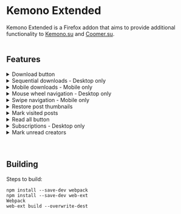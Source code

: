 <h1>Kemono Extended</h1>

Kemono Extended is a Firefox addon that aims to provide additional functionality to [Kemono.su](https://kemono.su) and [Coomer.su](https://coomer.su).<br><br>


<h2>Features</h2>

<details>
   <summary>
      Download button
   </summary>
   The addon adds a download button to every image in a post.<br>
   When clicked it downloads the image in the highest available quality.
</details>
<details>
   <summary>
      Sequential downloads - Desktop only
   </summary>
   Only one downloads is ever active at the same time. <br>
   Images are downloaded in the order that you clicked the download buttons.<br>
   Downloads are handeled in the background so you can leave the site<br>
   and the downloads will continue in the background.
</details>
<details>
   <summary>
      Mobile downloads - Mobile only
   </summary>
   Because of restrictions downloads on mobile devices are not sequential.<br>
   Downloads also dont work in the background.<br>
   This means that you need to stay on the same page until you get the download popup.
</details>
<details>
   <summary>
      Mouse wheel navigation - Desktop only
   </summary>
   Tilt your mouse wheel to navigate across pages.
</details>
<details>
   <summary>
      Swipe navigation - Mobile only
   </summary>
   Swipe on the screen to navigate across pages.
</details>
<details>
   <summary>
      Restore post thumbnails
   </summary>
   When a post doesn't have a thumbnail, the addon tries to get an image<br>
   from the post to set as the thumbnail.<br>
   If the post doesn't contain images, the addon uses the post itself as the thumbnail.
   This is limited to one thumbnail every ~1 second because of rate limiting.
</details>
<details>
   <summary>
      Mark visited posts
   </summary>
   When you open a post it gets marked as "Read".
</details>
<details>
   <summary>
      Read all button
   </summary>
   Adds a "Read all" button to creator pages.<br>
   When pressed it marks every current post as "Seen".<br>
   This can be undone by pressing the button again.
</details>
<details>
   <summary>
      Subscriptions - Desktop only
   </summary>
   When you subscribe to a creator on their creator page, the addon periodically checks if they have new posts.
   If the addon finds new posts, it notifies you with a notification.
</details>
<details>
   <summary>
      Mark unread creators
   </summary>
   The addon marks favourited aritists on your favourites pages if they have new posts.
</details>
<br><br>


<h2>Building</h2>
  
Steps to build:<br>
```
npm install --save-dev webpack
npm install --save-dev web-ext
Webpack
web-ext build --overwrite-dest
```
